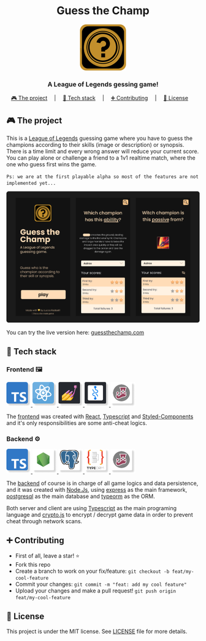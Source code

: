 <div align="center">

# Guess the Champ

![Guess the champ logo image](/assets/images/logo.png)

### A League of Legends gessing game!

[🎮 The project](#-the-project) &emsp;|&emsp;
[🧰 Tech stack](#-tech-stack) &emsp;|&emsp;
[➕ Contributing](#-contributing) &emsp;|&emsp;
[📝 License](#-license) &emsp;

</div>

## 🎮 The project

This is a [League of Legends](https://www.leagueoflegends.com/) guessing game where you have to guess the champions according to their skills (image or description) or synopsis. There is a time limit and every wrong answer will reduce your current score. You can play alone or challenge a friend to a 1v1 realtime match, where the one who guess first wins the game.

`Ps: we are at the first playable alpha so most of the features are not implemented yet...`

![Project main demo image](/assets/images/main-demo-image.png)

You can try the live version here: [guessthechamp.com](https://guessthechamp.com)

## 🧰 Tech stack

### Frontend 🖼

<a href="https://www.typescriptlang.org/">
  <img width="64" height="64" src="/assets/icons/ts.png" alt="Typescript Logo"/>
</a>
<a href="https://reactjs.org/">
  <img width="64" height="64" src="/assets/icons/react.png" alt="React.js logo"/>
</a>
<a href="https://styled-components.com/">
  <img width="64" height="64" src="/assets/icons/styled.png" alt="Styled Components logo"/>
</a>
<a href="https://recoiljs.org/">
  <img width="64" height="64" src="/assets/icons/recoil.png" alt="Recoil logo"/>
</a>
<a href="https://jestjs.io/">
  <img width="64" height="64" src="/assets/icons/jest.png" alt="Jest logo"/>
</a>

<br>

The [frontend](https://github.com/radaelilucca/guess-the-champ-client) was created with [React](https://reactjs.org/), [Typescript](https://www.typescriptlang.org/) and [Styled-Components](https://styled-components.com/) and it's only responsibilities are some anti-cheat logics.</p>

### Backend ⚙️

<a href="https://www.typescriptlang.org/">
  <img width="64" height="64" src="/assets/icons/ts.png" alt="Typescript Logo"/>
</a>
<a href="https://nodejs.org">
  <img width="64" height="64" src="/assets/icons/nodejs.png" alt="Node.js logo"/>
</a>
<a href="https://www.postgresql.org/">
  <img width="64" height="64" src="/assets/icons/postgres.png" alt="Postgresql Logo"/>
</a>
<a href="https://typeorm.io/">
  <img width="64" height="64" src="/assets/icons/typeorm.png" alt="Typeorm logo"/>
</a>
<a href="https://jestjs.io/">
  <img width="64" height="64" src="/assets/icons/jest.png" alt="Jest logo"/>
</a>

<br>

The [backend](https://github.com/radaelilucca/guess-the-champ-server) of course is in charge of all game logics and data persistence, and it was created with [Node.Js](https://nodejs.org), using [express](https://expressjs.com) as the main framework, [postgresql](https://www.postgresql.org/) as the main database and [typeorm](https://typeorm.io/) as the ORM.

Both server and client are using [Typescript](https://www.typescriptlang.org/) as the main programing language and [crypto.js](https://www.npmjs.com/package/crypto-js) to encrypt / decrypt game data in order to prevent cheat through network scans.

<!-- ## Working on it

First of all, you need to clone this repo with the `--recurse-submodules` flag to download the frontend and backend repositories.

```sh

git clone --recurse-submodules @blablabla.git.com

```

### How to run it

🖼 - Frontend:

⚙️ - Backend:

## Building and deploying

🖼 - Frontend:

⚙️ - Backend:

## Testing

🖼 - Frontend:

⚙️ - Backend: -->

## ➕ Contributing

- First of all, leave a star! ⭐️
- Fork this repo
- Create a branch to work on your fix/feature: `git checkout -b feat/my-cool-feature`
- Commit your changes: `git commit -m "feat: add my cool feature"`
- Upload your changes and make a pull request! `git push origin feat/my-cool-feature`

## 📝 License

This project is under the MIT license. See [LICENSE](/LICENSE) file for more details.
